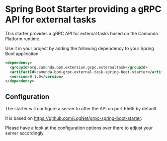 # Spring Boot Starter providing a gRPC API for external tasks
This starter provides a gRPC API for external tasks based on the Camunda Platform runtime.

Use it in your project by adding the following dependency to your Spring Boot application
```xml
<dependency>
  <groupId>org.camunda.bpm.extension.grpc.externaltask</groupId>
  <artifactId>camunda-bpm-grpc-external-task-spring-boot-starter</artifactId>
  <version>0.1.0</version>
</dependency>
```

## Configuration

The starter will configure a server to offer the API on port 6565 by default.

It is based on https://github.com/LogNet/grpc-spring-boot-starter. 

Please have a look at the configuration options over there to adjust your server accordingly.
